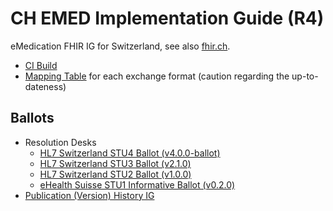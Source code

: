 # CH EMED Implementation Guide (R4)
eMedication FHIR IG for Switzerland, see also [fhir.ch](https://fhir.ch).

* [CI Build](http://build.fhir.org/ig/hl7ch/ch-emed/branches/master/index.html) 
* [Mapping Table](https://docs.google.com/spreadsheets/d/1Ui3NGFE2I8yiOlHELk-B0Pke2l9-Jbe5BTeYOnS8-uE/edit#gid=1859696266) for each exchange format (caution regarding the up-to-dateness)

## Ballots
* Resolution Desks
   * [HL7 Switzerland STU4 Ballot (v4.0.0-ballot)](https://github.com/hl7ch/ch-emed/blob/master/ballots/4.0.0_STU4-ballot.md)
   * [HL7 Switzerland STU3 Ballot (v2.1.0)](https://github.com/hl7ch/ch-emed/blob/master/ballots/2.1.0_STU3-ballot.md)
   * [HL7 Switzerland STU2 Ballot (v1.0.0)](https://github.com/hl7ch/ch-emed/blob/master/ballots/1.0.0_STU2-ballot.md)
   * [eHealth Suisse STU1 Informative Ballot (v0.2.0)](https://github.com/hl7ch/ch-emed/blob/master/ballots/0.2.0_STU1-informative-ballot.md)
* [Publication (Version) History IG](http://fhir.ch/ig/ch-emed/history.html)

